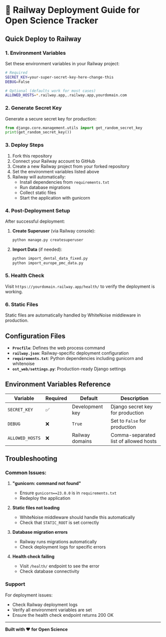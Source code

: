 # 🚀 Railway Deployment Guide for Open Science Tracker

## Quick Deploy to Railway

### 1. **Environment Variables**
Set these environment variables in your Railway project:

```bash
# Required
SECRET_KEY=your-super-secret-key-here-change-this
DEBUG=False

# Optional (defaults work for most cases)
ALLOWED_HOSTS=*.railway.app,.railway.app,yourdomain.com
```

### 2. **Generate Secret Key**
Generate a secure secret key for production:

```python
from django.core.management.utils import get_random_secret_key
print(get_random_secret_key())
```

### 3. **Deploy Steps**
1. Fork this repository
2. Connect your Railway account to GitHub
3. Create a new Railway project from your forked repository
4. Set the environment variables listed above
5. Railway will automatically:
   - Install dependencies from `requirements.txt`
   - Run database migrations
   - Collect static files
   - Start the application with gunicorn

### 4. **Post-Deployment Setup**
After successful deployment:

1. **Create Superuser** (via Railway console):
   ```bash
   python manage.py createsuperuser
   ```

2. **Import Data** (if needed):
   ```bash
   python import_dental_data_fixed.py
   python import_europe_pmc_data.py
   ```

### 5. **Health Check**
Visit `https://yourdomain.railway.app/health/` to verify the deployment is working.

### 6. **Static Files**
Static files are automatically handled by WhiteNoise middleware in production.

## Configuration Files

- **`Procfile`**: Defines the web process command
- **`railway.json`**: Railway-specific deployment configuration
- **`requirements.txt`**: Python dependencies including gunicorn and whitenoise
- **`ost_web/settings.py`**: Production-ready Django settings

## Environment Variables Reference

| Variable | Required | Default | Description |
|----------|----------|---------|-------------|
| `SECRET_KEY` | ✅ | Development key | Django secret key for production |
| `DEBUG` | ❌ | `True` | Set to `False` for production |
| `ALLOWED_HOSTS` | ❌ | Railway domains | Comma-separated list of allowed hosts |

## Troubleshooting

### Common Issues:

1. **"gunicorn: command not found"**
   - Ensure `gunicorn==23.0.0` is in `requirements.txt`
   - Redeploy the application

2. **Static files not loading**
   - WhiteNoise middleware should handle this automatically
   - Check that `STATIC_ROOT` is set correctly

3. **Database migration errors**
   - Railway runs migrations automatically
   - Check deployment logs for specific errors

4. **Health check failing**
   - Visit `/health/` endpoint to see the error
   - Check database connectivity

### Support

For deployment issues:
- Check Railway deployment logs
- Verify all environment variables are set
- Ensure the health check endpoint returns 200 OK

---

**Built with ❤️ for Open Science** 